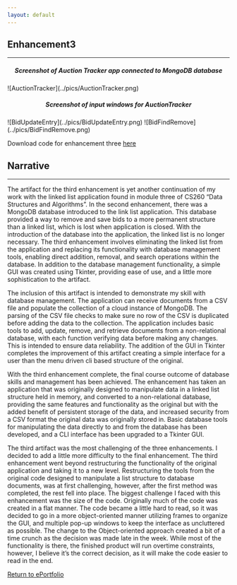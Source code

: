 ```yaml
---
layout: default
---
```


## Enhancement3
---

<h5 style="text-align:center;">Screenshot of Auction Tracker app connected to MongoDB database</h5> 
![AuctionTracker](../pics/AuctionTracker.png)

<h5 style="text-align:center;">Screenshot of input windows for AuctionTracker</h5> 
![BidUpdateEntry](../pics/BidUpdateEntry.png) ![BidFindRemove](../pics/BidFindRemove.png)

Download code for enhancement three <a href="./code/AuctionGUI.zip">here</a>

## Narrative
---

The artifact for the third enhancement is yet another continuation of my work with the linked list application found in module three of CS260 “Data Structures and Algorithms”.  In the second enhancement, there was a MongoDB database introduced to the link list application.  This database provided a way to remove and save bids to a more permanent structure than a linked list, which is lost when application is closed.   With the introduction of the database into the application, the linked list is no longer necessary.  The third enhancement involves eliminating the linked list from the application and replacing its functionality with database management tools, enabling direct addition, removal, and search operations within the database.   In addition to the database management functionality, a simple GUI was created using Tkinter, providing ease of use, and a little more sophistication to the artifact.

The inclusion of this artifact is intended to demonstrate my skill with database management.  The application can receive documents from a CSV file and populate the collection of a cloud instance of MongoDB.  The parsing of the CSV file checks to make sure no row of the CSV is duplicated before adding the data to the collection.  The application includes basic tools to add, update, remove, and retrieve documents from a non-relational database, with each function verifying data before making any changes.   This is intended to ensure data reliability. The addition of the GUI in Tkinter completes the improvement of this artifact creating a simple interface for a user than the menu driven cli based structure of the original.

With the third enhancement complete, the final course outcome of database skills and management has been achieved.  The enhancement has taken an application that was originally designed to manipulate data in a linked list structure held in memory, and converted to a non-relational database, providing the same features and functionality as the original but with the added benefit of persistent storage of the data, and increased security from a CSV format the original data was originally stored in.  Basic database tools for manipulating the data directly to and from the database has been developed, and a CLI interface has been upgraded to a Tkinter GUI. 

The third artifact was the most challenging of the three enhancements.  I decided to add a little more difficulty to the final enhancement.  The third enhancement went beyond restructuring the functionality of the original application and taking it to a new level.  Restructuring the tools from the original code designed to manipulate a list structure to database documents, was at first challenging, however, after the first method was completed, the rest fell into place.  The biggest challenge I faced with this enhancement was the size of the code.  Originally much of the code was created in a flat manner.  The code became a little hard to read, so it was decided to go in a more object-oriented manner utilizing frames to organize the GUI, and multiple pop-up windows to keep the interface as uncluttered as possible.  The change to the Object-oriented approach created a bit of a time crunch as the decision was made late in the week.  While most of the functionality is there, the finished product will run overtime constraints, however, I believe it’s the correct decision, as it will make the code easier to read in the end.


[Return to ePortfolio](../index.html)